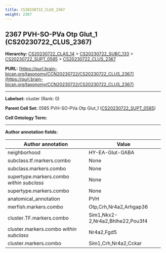 ```yaml
---
title: CS20230722_CLUS_2367
weight: 2367
---
```

## 2367 PVH-SO-PVa Otp Glut_1 (CS20230722_CLUS_2367)
<b>Hierarchy: </b>
[CS20230722_CLAS_14](../CS20230722_CLAS_14) >
[CS20230722_SUBC_133](../CS20230722_SUBC_133) >
[CS20230722_SUPT_0585](../CS20230722_SUPT_0585) >
[CS20230722_CLUS_2367](../CS20230722_CLUS_2367)

**PURL:** [https://purl.brain-bican.org/taxonomy/CCN20230722/CS20230722_CLUS_2367](https://purl.brain-bican.org/taxonomy/CCN20230722/CS20230722_CLUS_2367)

---


**Labelset:** cluster (Rank: 0)

**Parent Cell Set:** 0585 PVH-SO-PVa Otp Glut_1 ([CS20230722_SUPT_0585](../CS20230722_SUPT_0585))



**Cell Ontology Term:** 

[MARKER GENES.]: #


---

[TRANSFERRED ANNOTATIONS.]: #


[AUTHOR ANNOTATION FIELDS.]: #


**Author annotation fields:**

| Author annotation | Value |
|-------------------|-------|
|neighborhood|HY-EA-Glut-GABA|
|subclass.tf.markers.combo|None|
|subclass.markers.combo|None|
|supertype.markers.combo _within subclass_|None|
|supertype.markers.combo|None|
|anatomical_annotation|PVH|
|merfish.markers.combo|Otp,Crh,Nr4a2,Arhgap36|
|cluster.TF.markers.combo|Sim1,Nkx2-2,Nr4a2,Bhlhe22,Pou3f4|
|cluster.markers.combo _within subclass_|Nr4a2,Fgd5|
|cluster.markers.combo|Sim1,Crh,Nr4a2,Cckar|
